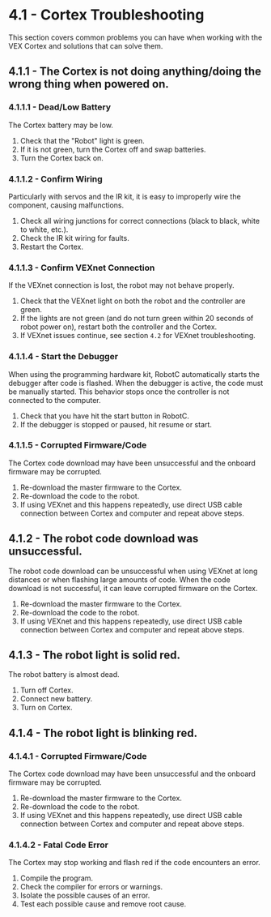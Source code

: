 # 4.1 - Cortex Troubleshooting

This section covers common problems you can have when working with the VEX Cortex and solutions that can solve them.

## 4.1.1 - The Cortex is not doing anything/doing the wrong thing when powered on.

### 4.1.1.1 - Dead/Low Battery

The Cortex battery may be low. 

1. Check that the "Robot" light is green.
2. If it is not green, turn the Cortex off and swap batteries.
3. Turn the Cortex back on.

### 4.1.1.2 - Confirm Wiring

Particularly with servos and the IR kit, it is easy to improperly wire the component, causing malfunctions.

1. Check all wiring junctions for correct connections (black to black, white to white, etc.).
2. Check the IR kit wiring for faults.
3. Restart the Cortex.

### 4.1.1.3 - Confirm VEXnet Connection

If the VEXnet connection is lost, the robot may not behave properly.

1. Check that the VEXnet light on both the robot and the controller are green.
2. If the lights are not green (and do not turn green within 20 seconds of robot power on), restart both the controller and the Cortex.
3. If VEXnet issues continue, see section `4.2` for VEXnet troubleshooting.

### 4.1.1.4 - Start the Debugger

When using the programming hardware kit, RobotC automatically starts the debugger after code is flashed. When the debugger is active, the code must be manually started. This behavior stops once the controller is not connected to the computer.

1. Check that you have hit the start button in RobotC.
2. If the debugger is stopped or paused, hit resume or start.

### 4.1.1.5 - Corrupted Firmware/Code

The Cortex code download may have been unsuccessful and the onboard firmware may be corrupted.

1. Re-download the master firmware to the Cortex.
2. Re-download the code to the robot.
3. If using VEXnet and this happens repeatedly, use direct USB cable connection between Cortex and computer and repeat above steps.

## 4.1.2 - The robot code download was unsuccessful.

The robot code download can be unsuccessful when using VEXnet at long distances or when flashing large amounts of code. When the code download is not successful, it can leave corrupted firmware on the Cortex.

1. Re-download the master firmware to the Cortex.
2. Re-download the code to the robot.
3. If using VEXnet and this happens repeatedly, use direct USB cable connection between Cortex and computer and repeat above steps.

## 4.1.3 - The robot light is solid red.

The robot battery is almost dead.

1. Turn off Cortex.
2. Connect new battery.
3. Turn on Cortex.

## 4.1.4 - The robot light is blinking red.

### 4.1.4.1 - Corrupted Firmware/Code

The Cortex code download may have been unsuccessful and the onboard firmware may be corrupted.

1. Re-download the master firmware to the Cortex.
2. Re-download the code to the robot.
3. If using VEXnet and this happens repeatedly, use direct USB cable connection between Cortex and computer and repeat above steps.

### 4.1.4.2 - Fatal Code Error

The Cortex may stop working and flash red if the code encounters an error.

1. Compile the program.
2. Check the compiler for errors or warnings.
3. Isolate the possible causes of an error.
4. Test each possible cause and remove root cause.
